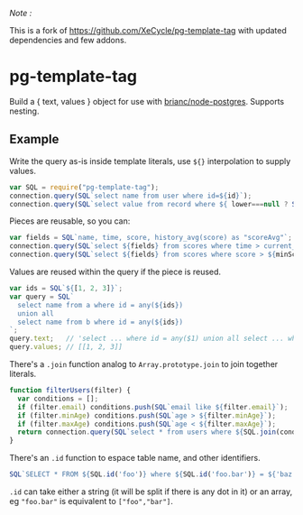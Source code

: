 

*Note :*

This is a fork of https://github.com/XeCycle/pg-template-tag with updated dependencies and few addons. 


# pg-template-tag

Build a { text, values } object for use with
[brianc/node-postgres](https://github.com/brianc/node-postgres/).
Supports nesting.

## Example

Write the query as-is inside template literals, use `${}` interpolation to
supply values.

```javascript
var SQL = require("pg-template-tag");
connection.query(SQL`select name from user where id=${id}`);
connection.query(SQL`select value from record where ${ lower===null ? SQL`true` : SQL`time > ${lower}`}`);
```

Pieces are reusable, so you can:

```javascript
var fields = SQL`name, time, score, history_avg(score) as "scoreAvg"`;
connection.query(SQL`select ${fields} from scores where time > current_date`);
connection.query(SQL`select ${fields} from scores where score > ${minScore}`);
```

Values are reused within the query if the piece is reused.

```javascript
var ids = SQL`${[1, 2, 3]}`;
var query = SQL`
  select name from a where id = any(${ids})
  union all
  select name from b where id = any(${ids})
`;
query.text;   // 'select ... where id = any($1) union all select ... where id = any($1)'
query.values; // [[1, 2, 3]]
```

There's a `.join` function analog to `Array.prototype.join` to join together literals.

```javascript
function filterUsers(filter) {
  var conditions = [];
  if (filter.email) conditions.push(SQL`email like ${filter.email}`);
  if (filter.minAge) conditions.push(SQL`age > ${filter.minAge}`);
  if (filter.maxAge) conditions.push(SQL`age < ${filter.maxAge}`);
  return connection.query(SQL`select * from users where ${SQL.join(conditions, ' and ')}`);
}
```
There's an `.id` function to espace table name, and other identifiers.

```javascript
SQL`SELECT * FROM ${SQL.id('foo')} where ${SQL.id('foo.bar')} = ${'baz'}`;
```
`.id` can take either a string (it will be split if there is any dot in it) or an array, eg `"foo.bar"` is equivalent to `["foo","bar"]`.
